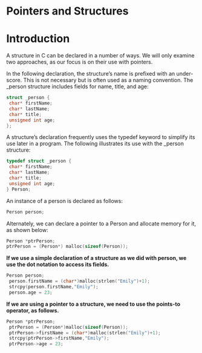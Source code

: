 # Pointers and Structures
# Introduction

A structure in C can be declared in a number of ways. We will only examine
two approaches, as our focus is on their use with pointers.

In the following declaration, the structure’s name is prefixed with an under‐
score. This is not necessary but is often used as a naming convention. The _person
structure includes fields for name, title, and age:

```c
struct _person {
 char* firstName;
 char* lastName;
 char* title;
 unsigned int age;
};
```

A structure’s declaration frequently uses the typedef keyword to simplify its use later
in a program. The following illustrates its use with the _person structure:

```c
typedef struct _person {
 char* firstName;
 char* lastName;
 char* title;
 unsigned int age;
} Person;
```

An instance of a person is declared as follows:
```c
Person person;
```

Alternately, we can declare a pointer to a Person and allocate memory for it, as shown 
below:
```c
Person *ptrPerson;
ptrPerson = (Person*) malloc(sizeof(Person));
```

**If we use a simple declaration of a structure as we did with person, we use the dot
notation to access its fields.**

```c
Person person;
 person.firstName = (char*)malloc(strlen("Emily")+1);
 strcpy(person.firstName,"Emily");
 person.age = 23;
```

**If we are using a pointer to a structure, we need to use the points-to operator,
as follows.**

```c
Person *ptrPerson;
 ptrPerson = (Person*)malloc(sizeof(Person));
 ptrPerson->firstName = (char*)malloc(strlen("Emily")+1);
 strcpy(ptrPerson->firstName,"Emily");
 ptrPerson->age = 23;
```

